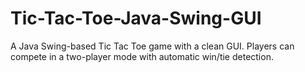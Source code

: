 # Tic-Tac-Toe-Java-Swing-GUI
A Java Swing-based Tic Tac Toe game with a clean GUI. Players can compete in a two-player mode with automatic win/tie detection.
